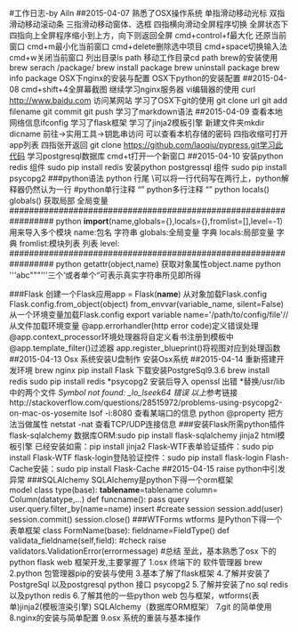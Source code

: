 #工作日志-by Ailn
##2015-04-07
	熟悉了OSX操作系统
	单指滑动移动光标
	双指滑动移动滚动条
	三指滑动移动窗体、选框
	四指横向滑动全屏程序切换
	全屏状态下四指向上全屏程序缩小到上方，向下则返回全屏
	cmd+control+f最大化 还原当前窗口
	cmd+m最小化当前窗口
	cmd+delete删除选中项目 
	cmd+space切换输入法
	cmd+w关闭当前窗口
	列出目录ls path
	移动工作目录cd path
	brew的安装使用
	brew serach /package/
	brew install package
	brew uninstall package
	brew info package
	OSX下nginx的安装与配置
	OSX下python的安装配置
##2015-04-08
	cmd+shift+4全屏幕截图
	继续学习nginx服务器
	vi编辑器的使用
	curl http://www.baidu.com 访问某网站
	学习了OSX下git的使用
	git clone url
	git add filename
	git commit
	git push
	学习了markdown语法
##2015-04-09
	查看本地网络信息ifconfig
	学习了flask框架
	学习了jinja2模板引擎 
	新建文件夹mkdir dicname
	前往->实用工具->钥匙串访问  可以查看本机存储的密码
	四指收缩可打开app列表 四指张开返回
	git clone https://github.com/laoqiu/pypress.git学习此代码
	学习postgresql数据库
	cmd+t打开一个新窗口
##2015-04-10
	安装python redis 组件 sudo pip install redis
	安装python postgressql 组件 sudo pip install psycopg2
###python语法
	python 行尾 \可以将一行代码写在两行上，python解释器仍然认为一行
	#python单行注释
	“”
	python多行注释
	“”
	python locals() globals() 获取局部 全局变量
	#################################################################
	python __import__(name,globals={},locals={},fromlist=[],level=-1）用来导入多个模块
		name:包名 字符串
		globals:全局变量 字典
		locals:局部变量 字典
		fromlist:模块列表 列表
		level:
	#################################################################
	python getattr(object,name)	获取对象属性object.name
	python '''abc"""'''三个‘或者单个“可表示真实字符串所见即所得
	
###Flask
	创建一个Flask应用app = Flask(__name__)
	从对象加载Flask.config Flask.config.from_object(object)
	from_envvar(variable_name, silent=False)从一个环境变量加载Flask.config
	export variable name='/path/to/config/file'//从文件加载环境变量
	@app.errorhandler(http error code)定义错误处理
	@app.context_processor环境处理器将自定义看书注册到模板中
	@app.template_filter()过滤器
	app.register_blueprint()将视图对应到处理函数
##2015-04-13
	Osx 系统安装U盘制作
	安装Osx系统
##2015-04-14
	重新搭建开发环境
	brew nginx
	pip install Flask
	下载安装PostgreSql9.3.6
	brew install redis
	sudo pip install redis
	*psycopg2 安装后导入 openssl 出错
	*替换/usr/lib 中的两个文件
	*Symbol not found: _lo_lseek64 错误
	以上*参考链接http://stackoverflow.com/questions/28515972/problems-using-psycopg2-on-mac-os-yosemite
	lsof -i:8080 查看某端口的信息
	python @property 把方法当做属性
	netstat -nat 查看TCP/UDP连接信息
###安装Flask所需python插件
	flask-sqlalchemy 数据库ORM:sudo pip install flask-sqlalchemy
	jinja2 html模板引擎 已经安装如需：pip install jinja2
	Flask-WTF表单验证插件：sudo pip install Flask-WTF
	flask-login登陆验证控件：sudo pip install flask-login
	Flash-Cache安装：sudo pip install Flask-Cache
##2015-04-15
	raise python中引发异常
###SQLAlchemy
	SQLAlchemy是python下得一个orm框架	
	model
	class type(base):
		__tablename__=tablename
		column= Column(datatype,...)
		def funcname():
			pass
	query
	user.query.filter_by(name=name)
	insert
	#create session
	session.add(user)
	session.commit()
	session.close()
###WTForms
	wtforms 是Python下得一个表单框架
	class FormName(base):
		fieldname=FieldType()
	def validata_fieldname(self,field):
		#check
		raise validators.ValidationError(errormessage)
#总结
	至此，基本熟悉了osx 下的python flask web 框架开发,主要掌握了
	1.osx 终端下的 软件管理器 brew
	2.python 包管理器pip的安装与使用
	3.基本了解了flask框架
	4.了解并安装了PostgreSql 以及postgresql python 接口 psycopg2
	5.了解并安装了no sql redis 以及python redis
	6.了解其他的一些python web 包与框架，wtforms(表单)jinja2(模板渲染引擎) SQLAlchemy（数据库ORM框架）
	7.git 的简单使用
	8.nginx的安装与简单配置
	9.osx 系统的重装与基本操作	
	